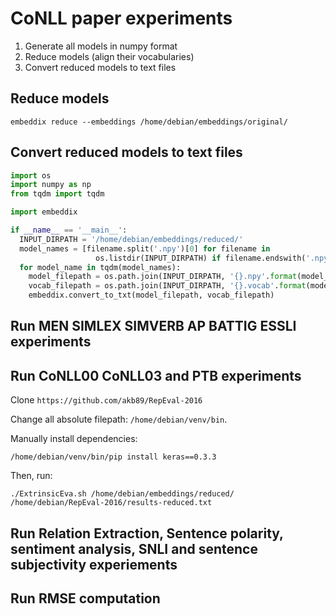 # CoNLL paper experiments

1. Generate all models in numpy format
2. Reduce models (align their vocabularies)
3. Convert reduced models to text files

## Reduce models
```shell
embeddix reduce --embeddings /home/debian/embeddings/original/
```

## Convert reduced models to text files
```python
import os
import numpy as np
from tqdm import tqdm

import embeddix

if __name__ == '__main__':
  INPUT_DIRPATH = '/home/debian/embeddings/reduced/'
  model_names = [filename.split('.npy')[0] for filename in
                   os.listdir(INPUT_DIRPATH) if filename.endswith('.npy')]
  for model_name in tqdm(model_names):
    model_filepath = os.path.join(INPUT_DIRPATH, '{}.npy'.format(model_name))
    vocab_filepath = os.path.join(INPUT_DIRPATH, '{}.vocab'.format(model_name))
    embeddix.convert_to_txt(model_filepath, vocab_filepath)
```

## Run MEN SIMLEX SIMVERB AP BATTIG ESSLI experiments


## Run CoNLL00 CoNLL03 and PTB experiments

Clone `https://github.com/akb89/RepEval-2016`

Change all absolute filepath: `/home/debian/venv/bin`.

Manually install dependencies:
```
/home/debian/venv/bin/pip install keras==0.3.3
```

Then, run:
```
./ExtrinsicEva.sh /home/debian/embeddings/reduced/ /home/debian/RepEval-2016/results-reduced.txt
```

## Run Relation Extraction, Sentence polarity, sentiment analysis, SNLI and sentence subjectivity experiements

## Run RMSE computation
